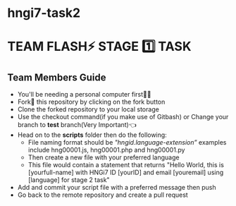 # hngi7-task2
# TEAM FLASH:zap: STAGE :one: TASK

## Team Members Guide
- You'll be needing a personal computer first:technologist:
- Fork:fork_and_knife: this repository by clicking on the fork button
- Clone the forked repository to your local storage
- Use the checkout command(if you make use of Gitbash) or Change your branch to **test** branch(Very Important):point_left:
- Head on to the **scripts** folder then do the following:
  - File naming format should be _"hngid.language-extension”_ examples include hng00001.js, hng00001.php and hng00001.py
  - Then create a new file with your preferred language
  - This file would contain a statement that returns "Hello World, this is [yourfull-name] with HNGi7 ID [yourID] and email [youremail] using [language] for stage 2 task"
- Add and commit your script file with a preferred message then push
- Go back to the remote repository and create a pull request
